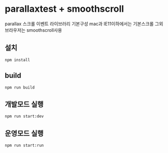 # parallaxtest + smoothscroll
parallax 스크롤 이벤트 라이브러리 기본구성
mac과 IE11이하에서는 기본스크롤 
그외 브라우저는 smoothscroll사용


## 설치
``
npm install
``
## build
``
npm run build
``

## 개발모드 실행
``
npm run start:dev
``

## 운영모드 실행
``
npm run start:run
``
